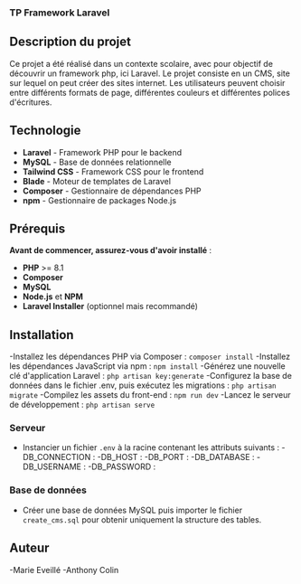 ### TP Framework Laravel

## Description du projet 
Ce projet a été réalisé dans un contexte scolaire, avec pour objectif de découvrir un framework php, ici Laravel.
Le projet consiste en un CMS, site sur lequel on peut créer des sites internet. Les utilisateurs peuvent choisir entre différents formats de page, différentes couleurs et différentes polices d'écritures.

## Technologie 
- **Laravel** - Framework PHP pour le backend
- **MySQL** - Base de données relationnelle
- **Tailwind CSS** - Framework CSS pour le frontend
- **Blade** - Moteur de templates de Laravel
- **Composer** - Gestionnaire de dépendances PHP
 - **npm** - Gestionnaire de packages Node.js

## Prérequis
**Avant de commencer, assurez-vous d'avoir installé** :
- **PHP** >= 8.1
- **Composer**
- **MySQL**
- **Node.js** et **NPM**
- **Laravel Installer** (optionnel mais recommandé)

## Installation
-Installez les dépendances PHP via Composer : ``` composer install ```
-Installez les dépendances JavaScript via npm : ``` npm install ```
-Générez une nouvelle clé d'application Laravel : ``` php artisan key:generate ```
-Configurez la base de données dans le fichier .env, puis exécutez les migrations : ``` php artisan migrate ```
-Compilez les assets du front-end : ``` npm run dev ```
-Lancez le serveur de développement : ``` php artisan serve ```

### **Serveur**
- Instancier un fichier ```.env``` à la racine contenant les attributs suivants : 
   -DB_CONNECTION : 
   -DB_HOST : 
   -DB_PORT : 
   -DB_DATABASE : 
   -DB_USERNAME : 
   -DB_PASSWORD :
  
### **Base de données**
- Créer une base de données MySQL puis importer le fichier ```create_cms.sql``` pour obtenir uniquement la structure des tables.

## Auteur
-Marie Eveillé
-Anthony Colin
